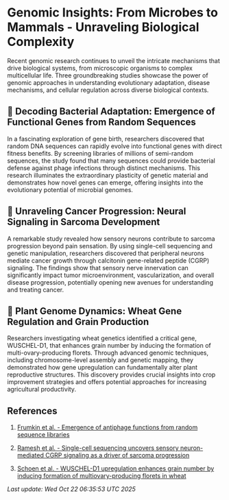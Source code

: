 # Genomic Insights: From Microbes to Mammals - Unraveling Biological Complexity

Recent genomic research continues to unveil the intricate mechanisms that drive biological systems, from microscopic organisms to complex multicellular life. Three groundbreaking studies showcase the power of genomic approaches in understanding evolutionary adaptation, disease mechanisms, and cellular regulation across diverse biological contexts.

## 🧬 Decoding Bacterial Adaptation: Emergence of Functional Genes from Random Sequences

In a fascinating exploration of gene birth, researchers discovered that random DNA sequences can rapidly evolve into functional genes with direct fitness benefits. By screening libraries of millions of semi-random sequences, the study found that many sequences could provide bacterial defense against phage infections through distinct mechanisms. This research illuminates the extraordinary plasticity of genetic material and demonstrates how novel genes can emerge, offering insights into the evolutionary potential of microbial genomes.

## 🔬 Unraveling Cancer Progression: Neural Signaling in Sarcoma Development

A remarkable study revealed how sensory neurons contribute to sarcoma progression beyond pain sensation. By using single-cell sequencing and genetic manipulation, researchers discovered that peripheral neurons mediate cancer growth through calcitonin gene-related peptide (CGRP) signaling. The findings show that sensory nerve innervation can significantly impact tumor microenvironment, vascularization, and overall disease progression, potentially opening new avenues for understanding and treating cancer.

## 🌿 Plant Genome Dynamics: Wheat Gene Regulation and Grain Production

Researchers investigating wheat genetics identified a critical gene, WUSCHEL-D1, that enhances grain number by inducing the formation of multi-ovary-producing florets. Through advanced genomic techniques, including chromosome-level assembly and genetic mapping, they demonstrated how gene upregulation can fundamentally alter plant reproductive structures. This discovery provides crucial insights into crop improvement strategies and offers potential approaches for increasing agricultural productivity.

## References

1. [Frumkin et al. - Emergence of antiphage functions from random sequence libraries](https://pubmed.ncbi.nlm.nih.gov/41091762/)

2. [Ramesh et al. - Single-cell sequencing uncovers sensory neuron-mediated CGRP signaling as a driver of sarcoma progression](https://pubmed.ncbi.nlm.nih.gov/41118222/)

3. [Schoen et al. - WUSCHEL-D1 upregulation enhances grain number by inducing formation of multiovary-producing florets in wheat](https://pubmed.ncbi.nlm.nih.gov/41086219/)

*Last update: Wed Oct 22 06:35:53 UTC 2025*
